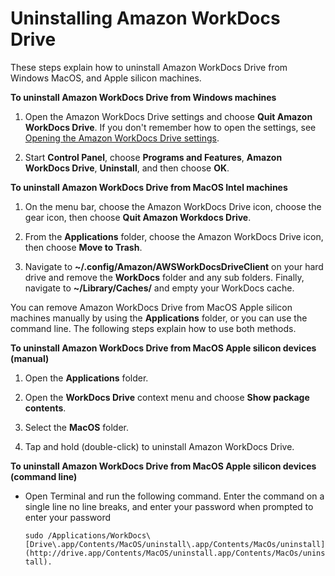 # Uninstalling Amazon WorkDocs Drive<a name="uninstall"></a>

These steps explain how to uninstall Amazon WorkDocs Drive from Windows MacOS, and Apple silicon machines\. 

**To uninstall Amazon WorkDocs Drive from Windows machines**

1. Open the Amazon WorkDocs Drive settings and choose **Quit Amazon WorkDocs Drive**\. If you don't remember how to open the settings, see [Opening the Amazon WorkDocs Drive settings](open-wdd-settings.md)\.

1. Start **Control Panel**, choose **Programs and Features**, **Amazon WorkDocs Drive**, **Uninstall**, and then choose **OK**\.

**To uninstall Amazon WorkDocs Drive from MacOS Intel machines**

1. On the menu bar, choose the Amazon WorkDocs Drive icon, choose the gear icon, then choose **Quit Amazon Workdocs Drive**\.

1. From the **Applications** folder, choose the Amazon WorkDocs Drive icon, then choose **Move to Trash**\. 

1. Navigate to **\~/\.config/Amazon/AWSWorkDocsDriveClient** on your hard drive and remove the **WorkDocs** folder and any sub folders\. Finally, navigate to **\~/Library/Caches/** and empty your WorkDocs cache\.

You can remove Amazon WorkDocs Drive from MacOS Apple silicon machines manually by using the **Applications** folder, or you can use the command line\. The following steps explain how to use both methods\.

**To uninstall Amazon WorkDocs Drive from MacOS Apple silicon devices \(manual\)**

1. Open the **Applications** folder\.

1. Open the **WorkDocs Drive** context menu and choose **Show package contents**\.

1. Select the **MacOS** folder\.

1. Tap and hold \(double\-click\) to uninstall Amazon WorkDocs Drive\.

**To uninstall Amazon WorkDocs Drive from MacOS Apple silicon devices \(command line\)**
+ Open Terminal and run the following command\. Enter the command on a single line no line breaks, and enter your password when prompted to enter your password

  `sudo /Applications/WorkDocs\[Drive\.app/Contents/MacOS/uninstall\.app/Contents/MacOs/uninstall](http://drive.app/Contents/MacOS/uninstall.app/Contents/MacOs/uninstall).`